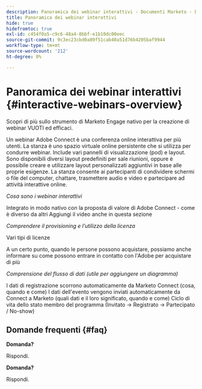 ```yaml
---
description: Panoramica dei webinar interattivi - Documenti Marketo - Documentazione del prodotto
title: Panoramica dei webinar interattivi
hide: true
hidefromtoc: true
exl-id: c454f0a5-c9c6-48a4-8bbf-e1b10dc00eec
source-git-commit: 9c3ec23cbd0a89f51cab40a51d76b4205baf9944
workflow-type: tm+mt
source-wordcount: '212'
ht-degree: 0%

---
```


# Panoramica dei webinar interattivi {#interactive-webinars-overview}

Scopri di più sullo strumento di Marketo Engage nativo per la creazione di webinar VUOTI ed efficaci.

Un webinar Adobe Connect è una conferenza online interattiva per più utenti. La stanza è uno spazio virtuale online persistente che si utilizza per condurre webinar. Include vari pannelli di visualizzazione (pod) e layout. Sono disponibili diversi layout predefiniti per sale riunioni, oppure è possibile creare e utilizzare layout personalizzati aggiuntivi in base alle proprie esigenze. La stanza consente ai partecipanti di condividere schermi o file del computer, chattare, trasmettere audio e video e partecipare ad attività interattive online.

_Cosa sono i webinar interattivi_

Integrato in modo nativo con la proposta di valore di Adobe Connect - come è diverso da altri Aggiungi il video anche in questa sezione

_Comprendere il provisioning e l’utilizzo della licenza_

Vari tipi di licenze

A un certo punto, quando le persone possono acquistare, possiamo anche informare su come possono entrare in contatto con l&#39;Adobe per acquistare di più

_Comprensione del flusso di dati (utile per aggiungere un diagramma)_

I dati di registrazione scorrono automaticamente da Marketo Connect (cosa, quando e come) I dati dell&#39;evento vengono inviati automaticamente da Connect a Marketo (quali dati e il loro significato, quando e come) Ciclo di vita dello stato membro del programma (Invitato -> Registrato -> Partecipato / No-show)

## Domande frequenti {#faq}

**Domanda?**

Rispondi.

**Domanda?**

Rispondi.
